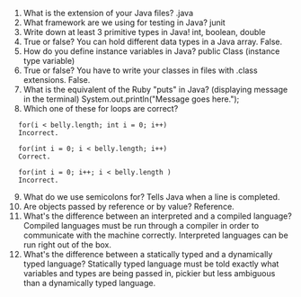 1. What is the extension of your Java files?
.java
2. What framework are we using for testing in Java?
junit
3. Write down at least 3 primitive types in Java!
int, boolean, double
4. True or false? You can hold different data types in a Java array.
False.
5. How do you define instance variables in Java?
public Class (instance type variable) 
6. True or false? You have to write your classes in files with .class extensions.
False.
7. What is the equivalent of the Ruby "puts" in Java? (displaying message in the terminal)
System.out.println("Message goes here.");
8. Which one of these for loops are correct?

```
  for(i < belly.length; int i = 0; i++)
  Incorrect.

  for(int i = 0; i < belly.length; i++)
  Correct.

  for(int i = 0; i++; i < belly.length )
  Incorrect.
```

9. What do we use semicolons for?
Tells Java when a line is completed.
10. Are objects passed by reference or by value?
Reference.
11. What's the difference between an interpreted and a compiled language?
Compiled languages must be run through a compiler in order to communicate with the machine correctly. Interpreted languages can be run right out of the box.
12. What's the difference between a statically typed and a dynamically typed language?
Statically typed language must be told exactly what variables and types are being passed in, pickier but less ambiguous than a dynamically typed language.